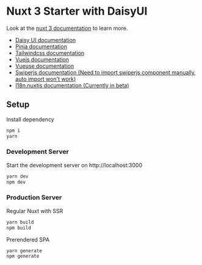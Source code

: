 # Nuxt 3 Starter with DaisyUI

Look at the [nuxt 3 documentation](https://v3.nuxtjs.org) to learn more.

* [Daisy UI documentation](https://daisyui.com/) 
* [Pinia documentation](https://pinia.vuejs.org/ssr/nuxt.html) 
* [Tailwindcss documentation](https://tailwindcss.com/) 
* [Vuejs documentation](https://vuejs.org/) 
* [Vueuse documentation](https://vueuse.org/nuxt/readme.html) 
* [Swiperjs documentation (Need to import swiperjs component manually, auto import won't work)](https://swiperjs.com/) 
* [I18n.nuxtjs documentation (Currently in beta)](https://v8.i18n.nuxtjs.org/) 



## Setup

Install dependency 

```bash
npm i
yarn
```

### Development Server

Start the development server on http://localhost:3000

```bash
yarn dev
npm dev
```

### Production Server

Regular Nuxt with SSR
```bash
yarn build
npm build
```

Prerendered SPA
```bash
yarn generate
npm generate
```
